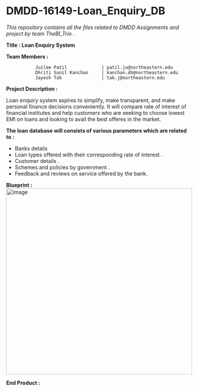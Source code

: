 # DMDD-16149-Loan_Enquiry_DB
*This repository contains all the files related to DMDD Assignments and project by team TheBI_Trio .*

**Title : Loan Enquiry System**

**Team Members :**

               Juilee Patil             | patil.ju@northeastern.edu
               Dhriti Sunil Kanchan     | kanchan.dh@northeastern.edu
               Jayesh Tak               | tak.j@northeastern.edu


**Project Description :**

Loan enquiry system aspires to simplify, make transparent, and make personal finance decisions conveniently. It will compare rate of interest of financial institutes and help customers who are seeking to choose lowest EMI on loans and looking to avail the best offeres in the market.


**The loan database will consists of various parameters which are related to :** 

* Banks details
* Loan types offered with their corresponding rate of interest .
* Customer details .
* Schemes and policies by government .
* Feedback and reviews on service offered by the bank.


**Blueprint :**
<img width="503" alt="image" src="https://user-images.githubusercontent.com/112820037/191874143-befc5fae-ff5f-4fac-8bab-a4d1b59764a6.png">


**End Product :**
